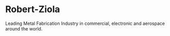 # Robert-Ziola
Leading Metal Fabrication Industry in commercial, electronic and aerospace around the world.

